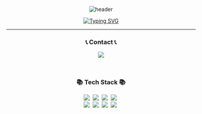 <div align="center">
  
  ![header](https://capsule-render.vercel.app/api?type=waving&color=657AF0&height=100&fontSize=60&animation=twinkling)

  [![Typing SVG](https://readme-typing-svg.demolab.com?font=Alkatra&weight=500&size=60&duration=4000&pause=3&color=657AF0&center=True&multiline=true&repeat=true&width=1000&height=100&lines=Hi👋+I'm+Heejin)](https://git.io/typing-svg)
</div>
<hr>

<h3 align="center">📞 Contact 📞</h3>
<p align="center">
    <a href="mailto:06.hjhj.12@gmail.com">
        <img src="https://img.shields.io/badge/Gmail-EA4335?style=flat&logo=Gmail&logoColor=white"> 
    </a>
</p>
<br>

<h3 align="center">📚 Tech Stack 📚</h3>
<p align="center">
  <img src="https://img.shields.io/badge/C++-00599C?style=flat&logo=C%2B%2B&logoColor=white"/></a>&nbsp
  <img src="https://img.shields.io/badge/Spring-6DB33F?style=flat&logo=Spring&logoColor=white"/></a>&nbsp
  <img src="https://img.shields.io/badge/html5-E34F26?style=flat&logo=html5&logoColor=white"/></a>&nbsp
  <img src="https://img.shields.io/badge/css3-1572B6?style=flat&logo=css3&logoColor=white"/></a>&nbsp
  <br>
  <img src="https://img.shields.io/badge/Javascript-F7DF1E?style=flat&logo=javascript&logoColor=white"/></a>&nbsp 
  <img src="https://img.shields.io/badge/Java-007396?style=flat&logo=Java&logoColor=white"/></a>&nbsp
  <img src="https://img.shields.io/badge/Python-3766AB?style=flat&logo=Python&logoColor=white"/></a>&nbsp 
  <img src="https://img.shields.io/badge/Mysql-4479A1?style=flat&logo=MySql&logoColor=white"/></a>&nbsp 
</p>

<!--
**heejjinkim/heejjinkim** is a ✨ _special_ ✨ repository because its `README.md` (this file) appears on your GitHub profile.

Here are some ideas to get you started:

- 🔭 I’m currently working on ...
- 🌱 I’m currently learning ...
- 👯 I’m looking to collaborate on ...
- 🤔 I’m looking for help with ...
- 💬 Ask me about ...
- 📫 How to reach me: ...
- 😄 Pronouns: ...
- ⚡ Fun fact: ...
-->
